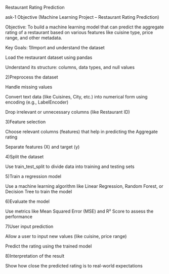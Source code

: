 Restaurant Rating Prediction

ask-1 Objective (Machine Learning Project – Restaurant Rating Prediction)

Objective:
To build a machine learning model that can predict the aggregate rating of a restaurant based on various features like cuisine type, price range, and other metadata.

Key Goals:
1)Import and understand the dataset

Load the restaurant dataset using pandas

Understand its structure: columns, data types, and null values

2)Preprocess the dataset

Handle missing values

Convert text data (like Cuisines, City, etc.) into numerical form using encoding (e.g., LabelEncoder)

Drop irrelevant or unnecessary columns (like Restaurant ID)

3)Feature selection

Choose relevant columns (features) that help in predicting the Aggregate rating

Separate features (X) and target (y)

4)Split the dataset

Use train_test_split to divide data into training and testing sets

5)Train a regression model

Use a machine learning algorithm like Linear Regression, Random Forest, or Decision Tree to train the model

6)Evaluate the model

Use metrics like Mean Squared Error (MSE) and R² Score to assess the performance

7)User input prediction

Allow a user to input new values (like cuisine, price range)

Predict the rating using the trained model

8)Interpretation of the result

Show how close the predicted rating is to real-world expectations
